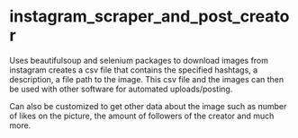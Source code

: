 # instagram_scraper_and_post_creator
 Uses beautifulsoup and selenium packages to download images from instagram
 creates a csv file that contains the specified hashtags, a description, a file path to the image.
 This csv file and the images can then be used with other software for automated uploads/posting.

Can also be customized to get other data about the image such as number of likes on the picture, the amount of followers of the creator and much more.


